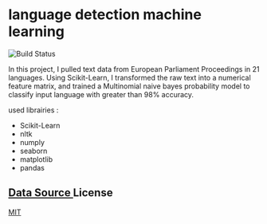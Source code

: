 # language detection machine learning
![Build Status](https://travis-ci.org/joemccann/dillinger.svg?branch=master)

In this project, I pulled text data from European Parliament Proceedings in 21 languages. Using Scikit-Learn, I transformed the raw text into a numerical feature matrix, and trained a Multinomial naive bayes probability model to classify input language with greater than 98% accuracy. 

used librairies :
  * Scikit-Learn
  * nltk
  * numply
  * seaborn
  * matplotlib
  * pandas

[Data Source ](http://www.statmt.org/europarl/)
License
----

[MIT](https://github.com/raed1337/language_detection/blob/master/LICENSE)


